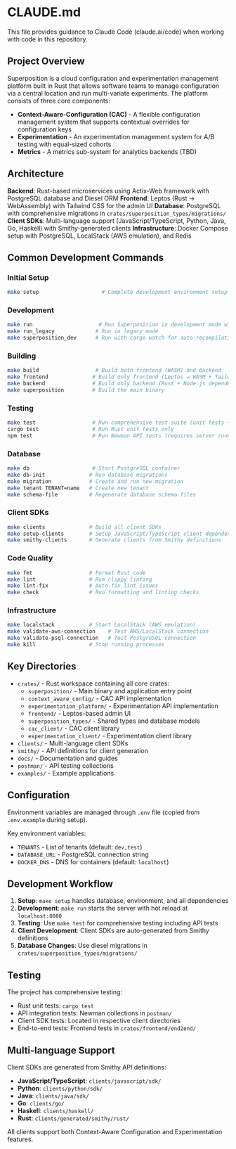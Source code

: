 # CLAUDE.md

This file provides guidance to Claude Code (claude.ai/code) when working with code in this repository.

## Project Overview

Superposition is a cloud configuration and experimentation management platform built in Rust that allows software teams to manage configuration via a central location and run multi-variate experiments. The platform consists of three core components:

- **Context-Aware-Configuration (CAC)** - A flexible configuration management system that supports contextual overrides for configuration keys
- **Experimentation** - An experimentation management system for A/B testing with equal-sized cohorts
- **Metrics** - A metrics sub-system for analytics backends (TBD)

## Architecture

**Backend**: Rust-based microservices using Actix-Web framework with PostgreSQL database and Diesel ORM
**Frontend**: Leptos (Rust → WebAssembly) with Tailwind CSS for the admin UI
**Database**: PostgreSQL with comprehensive migrations in `crates/superposition_types/migrations/`
**Client SDKs**: Multi-language support (JavaScript/TypeScript, Python, Java, Go, Haskell) with Smithy-generated clients
**Infrastructure**: Docker Compose setup with PostgreSQL, LocalStack (AWS emulation), and Redis

## Common Development Commands

### Initial Setup
```bash
make setup                    # Complete development environment setup (database, dependencies, environment)
```

### Development
```bash
make run                     # Run Superposition in development mode with hot reload
make run_legacy             # Run in legacy mode
make superposition_dev      # Run with cargo watch for auto-recompilation
```

### Building
```bash
make build                  # Build both frontend (WASM) and backend
make frontend              # Build only frontend (Leptos → WASM + Tailwind CSS)
make backend               # Build only backend (Rust + Node.js dependencies)
make superposition         # Build the main binary
```

### Testing
```bash
make test                  # Run comprehensive test suite (unit tests + integration tests)
cargo test                 # Run Rust unit tests only
npm test                   # Run Newman API tests (requires server running)
```

### Database
```bash
make db                    # Start PostgreSQL container
make db-init              # Run database migrations
make migration            # Create and run new migration
make tenant TENANT=name   # Create new tenant
make schema-file          # Regenerate database schema files
```

### Client SDKs
```bash
make clients              # Build all client SDKs
make setup-clients        # Setup JavaScript/TypeScript client dependencies
make smithy-clients       # Generate clients from Smithy definitions
```

### Code Quality
```bash
make fmt                  # Format Rust code
make lint                 # Run clippy linting
make lint-fix             # Auto-fix lint issues
make check                # Run formatting and linting checks
```

### Infrastructure
```bash
make localstack           # Start LocalStack (AWS emulation)
make validate-aws-connection    # Test AWS/LocalStack connection
make validate-psql-connection   # Test PostgreSQL connection
make kill                 # Stop running processes
```

## Key Directories

- `crates/` - Rust workspace containing all core crates:
  - `superposition/` - Main binary and application entry point
  - `context_aware_config/` - CAC API implementation
  - `experimentation_platform/` - Experimentation API implementation  
  - `frontend/` - Leptos-based admin UI
  - `superposition_types/` - Shared types and database models
  - `cac_client/` - CAC client library
  - `experimentation_client/` - Experimentation client library
- `clients/` - Multi-language client SDKs
- `smithy/` - API definitions for client generation
- `docs/` - Documentation and guides
- `postman/` - API testing collections
- `examples/` - Example applications

## Configuration

Environment variables are managed through `.env` file (copied from `.env.example` during setup).

Key environment variables:
- `TENANTS` - List of tenants (default: `dev,test`)
- `DATABASE_URL` - PostgreSQL connection string
- `DOCKER_DNS` - DNS for containers (default: `localhost`)

## Development Workflow

1. **Setup**: `make setup` handles database, environment, and all dependencies
2. **Development**: `make run` starts the server with hot reload at `localhost:8080`
3. **Testing**: Use `make test` for comprehensive testing including API tests
4. **Client Development**: Client SDKs are auto-generated from Smithy definitions
5. **Database Changes**: Use diesel migrations in `crates/superposition_types/migrations/`

## Testing

The project has comprehensive testing:
- Rust unit tests: `cargo test`
- API integration tests: Newman collections in `postman/`
- Client SDK tests: Located in respective client directories
- End-to-end tests: Frontend tests in `crates/frontend/end2end/`

## Multi-language Support

Client SDKs are generated from Smithy API definitions:
- **JavaScript/TypeScript**: `clients/javascript/sdk/`
- **Python**: `clients/python/sdk/`
- **Java**: `clients/java/sdk/`
- **Go**: `clients/go/`
- **Haskell**: `clients/haskell/`
- **Rust**: `clients/generated/smithy/rust/`

All clients support both Context-Aware Configuration and Experimentation features.